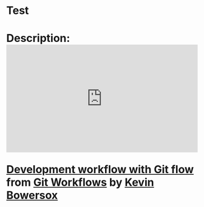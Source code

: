 <h1>Test<h1>
  Description:
<div style="position:relative;height:0;padding-bottom:56.25%"><iframe width="640" height="360" src="https://www.linkedin.com/learning/embed/git-workflows/development-workflow-with-git-flow?autoplay=false&claim=AQEQ1hqz5k9T3gAAAYoGcpjyR02W7qJHk4Fj0pq26DslUMjGODZ2y6FkbzvT83YzBIKcYaX-majHH_HrLv4LB4oM1Y18_cNcyoKdS9jBSnQZpOOCLSohzA5Y6FXd8Wf-WczmMbtxrAQrPn8sJAsB9_MXDaOPQ-i7dwPsiNkZtJUNLCJhx2I8e4ykefC686RpXpQMvUEpNcHu90C5FLkDNEs892uJ1eI_hMa2wevJ-M_ZQYibSCyJ9YlhRTXGmglR7wYsXu2ELWbjMvrTVEcghUSsF1Bsuimp3NIprtAGmDq1HNx0Uh-AoHs2zF6iB2jmJ1pDf2QhoMtTqrW9GodYrZ4ob7YuqEAL9aWNjzmCSEVjWJfO_ZBuLMTTtkPavOpXPNxYyedRPZw6EWJqrM3ig4CkfjEmHIsr3r46pLE2-6Cj8OBV2rzmRQQvjyOGDUS4klr-7H0qZH63OCruxL4qsrZIQAxiK7jlb1bF-Ee7gvIj2wARKMAw1cM6k0o3k8HTZ3nC7ZNhZG0fkW4QLOHxBcraK6aVYjfxChDOPL-nwRnk9Hqs8qBVNGzzF8Q6T0m0CqnF2_q3J3SvhT-JLS9mXOIbgZPAk6ESTT-USvVgNjE3S6Vn9LwNjCqP-zqchir-7JJeR4ZXbpsPU7gLf6U35BkH2rgXgYtq1pxu8jrJy_KLJG-1ng2lKGvpaJOH_atMcP_qhq8eyWDdKPqS_yoF0QltI0lO_BegE5PShXCoc7309P4f_U2Cyw9-BpdXiy6DXoSnhHNaRk8rYXRR7eGmnj9vrKQawXrCdPFJ6def37IEsJkSBgA-wb6gxHI3-kx4O1r2yKH9BSc-G9iTDBHaB-HjdGktpAgDWc85R4Aj1SEoRkvUfng7rgyioLAsh4V_4Bt3aOWuk8WbXixLXHp0mUyxGSSvNOoNZXStHsSi7_mP04d4jTtyi3GbTxf46KLsfrWuKxzmEzp42SNrU3Ix_RpyxT99cyhmFSNr9QyC6x8DA4cYV2XITQ8NYLQ_aLp7K5_6p47qtW_Gcvz-G5rNwBhIv2pf9VfSIkdEJglqlySN9LegByL2I4K20N26C3_nXTtQ-seZ1IWRvvR-3Ccj_kNI3n-2l84fcuHyF28wagjykv9QJOeU86s3an1wKuQXwhrbQBfuMXe-W6fqB4DitvOchEzpEOgMIlJY27y_to_VV5VsNovjBxJY9bokLtKgCRahkRv-ipOXfc6LA2UW-HNMeAP5" mozallowfullscreen="true" webkitallowfullscreen="true" allowfullscreen="true" frameborder="0" style="position:absolute;width:100%;height:100%;left:0"></iframe></div><p><strong><a href="https://www.linkedin.com/learning/git-workflows/development-workflow-with-git-flow?trk=embed_lil">Development workflow with Git flow</a></strong> from <strong><a href="https://www.linkedin.com/learning/git-workflows?trk=embed_lil">Git Workflows</a></strong> by <strong><a href="https://www.linkedin.com/learning/instructors/kevin-bowersox?trk=embed_lil">Kevin Bowersox</a></strong></p>
